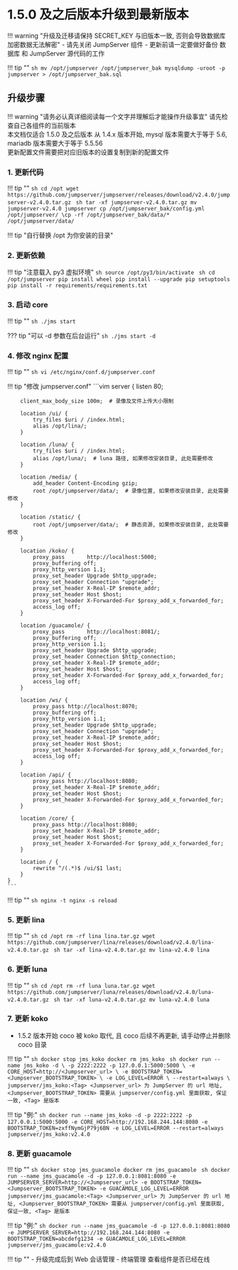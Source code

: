 # 1.5.0 及之后版本升级到最新版本

!!! warning "升级及迁移请保持 SECRET_KEY 与旧版本一致, 否则会导致数据库加密数据无法解密"
    - 请先关闭 JumpServer 组件
    - 更新前请一定要做好备份 数据库 和 JumpServer 源代码的工作

!!! tip ""
    ```sh
    mv /opt/jumpserver /opt/jumpserver_bak
    mysqldump -uroot -p jumpserver > /opt/jumpserver_bak.sql
    ```

## 升级步骤

!!! warning "请务必认真详细阅读每一个文字并理解后才能操作升级事宜"
    请先检查自己各组件的当前版本  
    本文档仅适合 1.5.0 及之后版本
    从 1.4.x 版本开始, mysql 版本需要大于等于 5.6, mariadb 版本需要大于等于 5.5.56  
    更新配置文件需要把对应旧版本的设置复制到新的配置文件


### 1. 更新代码

!!! tip ""
    ```sh
    cd /opt
    wget https://github.com/jumpserver/jumpserver/releases/download/v2.4.0/jumpserver-v2.4.0.tar.gz
    ```
    ```sh
    tar -xf jumpserver-v2.4.0.tar.gz
    mv jumpserver-v2.4.0 jumpserver
    cp /opt/jumpserver_bak/config.yml /opt/jumpserver/
    \cp -rf /opt/jumpserver_bak/data/* /opt/jumpserver/data/
    ```

!!! tip "自行替换 /opt 为你安装的目录"

### 2. 更新依赖

!!! tip "注意载入 py3 虚拟环境"
    ```sh
    source /opt/py3/bin/activate
    ```
    ```sh
    cd /opt/jumpserver
    pip install wheel
    pip install --upgrade pip setuptools
    pip install -r requirements/requirements.txt
    ```

### 3. 启动 core

!!! tip ""
    ```sh
    ./jms start
    ```

??? tip "可以 -d 参数在后台运行"
    ```sh
    ./jms start -d  
    ```

### 4. 修改 nginx 配置

!!! tip ""
    ```sh
    vi /etc/nginx/conf.d/jumpserver.conf
    ```

!!! tip "修改 jumpserver.conf"
    ```vim
    server {
        listen 80;

        client_max_body_size 100m;  # 录像及文件上传大小限制

        location /ui/ {
            try_files $uri / /index.html;
            alias /opt/lina/;
        }

        location /luna/ {
            try_files $uri / /index.html;
            alias /opt/luna/;  # luna 路径, 如果修改安装目录, 此处需要修改
        }

        location /media/ {
            add_header Content-Encoding gzip;
            root /opt/jumpserver/data/;  # 录像位置, 如果修改安装目录, 此处需要修改
        }

        location /static/ {
            root /opt/jumpserver/data/;  # 静态资源, 如果修改安装目录, 此处需要修改
        }

        location /koko/ {
            proxy_pass       http://localhost:5000;
            proxy_buffering off;
            proxy_http_version 1.1;
            proxy_set_header Upgrade $http_upgrade;
            proxy_set_header Connection "upgrade";
            proxy_set_header X-Real-IP $remote_addr;
            proxy_set_header Host $host;
            proxy_set_header X-Forwarded-For $proxy_add_x_forwarded_for;
            access_log off;
        }

        location /guacamole/ {
            proxy_pass       http://localhost:8081/;
            proxy_buffering off;
            proxy_http_version 1.1;
            proxy_set_header Upgrade $http_upgrade;
            proxy_set_header Connection $http_connection;
            proxy_set_header X-Real-IP $remote_addr;
            proxy_set_header Host $host;
            proxy_set_header X-Forwarded-For $proxy_add_x_forwarded_for;
            access_log off;
        }

        location /ws/ {
            proxy_pass http://localhost:8070;
            proxy_buffering off;
            proxy_http_version 1.1;
            proxy_set_header Upgrade $http_upgrade;
            proxy_set_header Connection "upgrade";
            proxy_set_header X-Real-IP $remote_addr;
            proxy_set_header Host $host;
            proxy_set_header X-Forwarded-For $proxy_add_x_forwarded_for;
            access_log off;
        }

        location /api/ {
            proxy_pass http://localhost:8080;
            proxy_set_header X-Real-IP $remote_addr;
            proxy_set_header Host $host;
            proxy_set_header X-Forwarded-For $proxy_add_x_forwarded_for;
        }

        location /core/ {
            proxy_pass http://localhost:8080;
            proxy_set_header X-Real-IP $remote_addr;
            proxy_set_header Host $host;
            proxy_set_header X-Forwarded-For $proxy_add_x_forwarded_for;
        }

        location / {
            rewrite ^/(.*)$ /ui/$1 last;
        }
    }
    ```

!!! tip ""
    ```sh
    nginx -t
    nginx -s reload
    ```

### 5. 更新 lina

!!! tip ""
    ```sh
    cd /opt
    rm -rf lina lina.tar.gz
    wget https://github.com/jumpserver/lina/releases/download/v2.4.0/lina-v2.4.0.tar.gz
    ```
    ```sh
    tar -xf lina-v2.4.0.tar.gz
    mv lina-v2.4.0 lina
    ```

### 6. 更新 luna

!!! tip ""
    ```sh
    cd /opt
    rm -rf luna luna.tar.gz
    wget https://github.com/jumpserver/luna/releases/download/v2.4.0/luna-v2.4.0.tar.gz
    ```
    ```sh
    tar -xf luna-v2.4.0.tar.gz
    mv luna-v2.4.0 luna
    ```

### 7. 更新 koko

- 1.5.2 版本开始 coco 被 koko 取代, 且 coco 后续不再更新, 请手动停止并删除 coco 目录

!!! tip ""
    ```sh
    docker stop jms_koko
    docker rm jms_koko
    ```
    ```sh
    docker run --name jms_koko -d \
      -p 2222:2222 -p 127.0.0.1:5000:5000 \
      -e CORE_HOST=http://<Jumpserver_url> \
      -e BOOTSTRAP_TOKEN=<Jumpserver_BOOTSTRAP_TOKEN> \
      -e LOG_LEVEL=ERROR \
      --restart=always \
      jumpserver/jms_koko:<Tag>
    <Jumpserver_url> 为 JumpServer 的 url 地址, <Jumpserver_BOOTSTRAP_TOKEN> 需要从 jumpserver/config.yml 里面获取, 保证一致, <Tag> 是版本
    ```

!!! tip "例:"
    ```sh
    docker run --name jms_koko -d
      -p 2222:2222
      -p 127.0.0.1:5000:5000
      -e CORE_HOST=http://192.168.244.144:8080
      -e BOOTSTRAP_TOKEN=zxffNymGjP79j6BN
      -e LOG_LEVEL=ERROR
      --restart=always
      jumpserver/jms_koko:v2.4.0
    ```

### 8. 更新 guacamole

!!! tip ""
    ```sh
    docker stop jms_guacamole
    docker rm jms_guacamole
    ```
    ```sh
    docker run --name jms_guacamole -d
      -p 127.0.0.1:8081:8080
      -e JUMPSERVER_SERVER=http://<Jumpserver_url>
      -e BOOTSTRAP_TOKEN=<Jumpserver_BOOTSTRAP_TOKEN>
      -e GUACAMOLE_LOG_LEVEL=ERROR
      jumpserver/jms_guacamole:<Tag>
    <Jumpserver_url> 为 JumpServer 的 url 地址, <Jumpserver_BOOTSTRAP_TOKEN> 需要从 jumpserver/config.yml 里面获取, 保证一致, <Tag> 是版本
    ```

!!! tip "例:"
    ```sh
    docker run --name jms_guacamole -d
      -p 127.0.0.1:8081:8080
      -e JUMPSERVER_SERVER=http://192.168.244.144:8080
      -e BOOTSTRAP_TOKEN=abcdefg1234
      -e GUACAMOLE_LOG_LEVEL=ERROR
      jumpserver/jms_guacamole:v2.4.0
    ```

!!! tip ""
    - 升级完成后到 Web 会话管理 - 终端管理 查看组件是否已经在线
